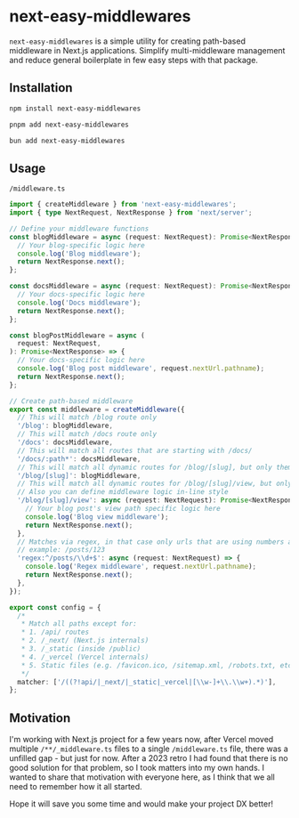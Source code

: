 # next-easy-middlewares

`next-easy-middlewares` is a simple utility for creating path-based middleware in Next.js applications. Simplify multi-middleware management and reduce general boilerplate in few easy steps with that package.

## Installation

```bash
npm install next-easy-middlewares
```

```bash
pnpm add next-easy-middlewares
```

```bash
bun add next-easy-middlewares
```

## Usage

`/middleware.ts`

```ts
import { createMiddleware } from 'next-easy-middlewares';
import { type NextRequest, NextResponse } from 'next/server';

// Define your middleware functions
const blogMiddleware = async (request: NextRequest): Promise<NextResponse> => {
  // Your blog-specific logic here
  console.log('Blog middleware');
  return NextResponse.next();
};

const docsMiddleware = async (request: NextRequest): Promise<NextResponse> => {
  // Your docs-specific logic here
  console.log('Docs middleware');
  return NextResponse.next();
};

const blogPostMiddleware = async (
  request: NextRequest,
): Promise<NextResponse> => {
  // Your docs-specific logic here
  console.log('Blog post middleware', request.nextUrl.pathname);
  return NextResponse.next();
};

// Create path-based middleware
export const middleware = createMiddleware({
  // This will match /blog route only
  '/blog': blogMiddleware,
  // This will match /docs route only
  '/docs': docsMiddleware,
  // This will match all routes that are starting with /docs/
  '/docs/:path*': docsMiddleware,
  // This will match all dynamic routes for /blog/[slug], but only them
  '/blog/[slug]': blogMiddleware,
  // This will match all dynamic routes for /blog/[slug]/view, but only them
  // Also you can define middleware logic in-line style
  '/blog/[slug]/view': async (request: NextRequest): Promise<NextResponse> => {
    // Your blog post's view path specific logic here
    console.log('Blog view middleware');
    return NextResponse.next();
  },
  // Matches via regex, in that case only urls that are using numbers after `posts` segment
  // example: /posts/123
  'regex:^/posts/\\d+$': async (request: NextRequest) => {
    console.log('Regex middleware', request.nextUrl.pathname);
    return NextResponse.next();
  },
});

export const config = {
  /*
   * Match all paths except for:
   * 1. /api/ routes
   * 2. /_next/ (Next.js internals)
   * 3. /_static (inside /public)
   * 4. /_vercel (Vercel internals)
   * 5. Static files (e.g. /favicon.ico, /sitemap.xml, /robots.txt, etc.)
   */
  matcher: ['/((?!api/|_next/|_static|_vercel|[\\w-]+\\.\\w+).*)'],
};
```

## Motivation

I'm working with Next.js project for a few years now, after Vercel moved multiple `/**/_middleware.ts` files to a single `/middleware.ts` file, there was a unfilled gap - but just for now.
After a 2023 retro I had found that there is no good solution for that problem, so I took matters into my own hands. I wanted to share that motivation with everyone here, as I think that we all need to remember how it all started.

Hope it will save you some time and would make your project DX better!
